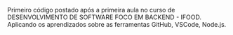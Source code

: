 Primeiro código postado após a primeira aula no curso de DESENVOLVIMENTO DE SOFTWARE FOCO EM BACKEND - IFOOD. Aplicando os aprendizados sobre as ferramentas GitHub, VSCode, Node.js.

